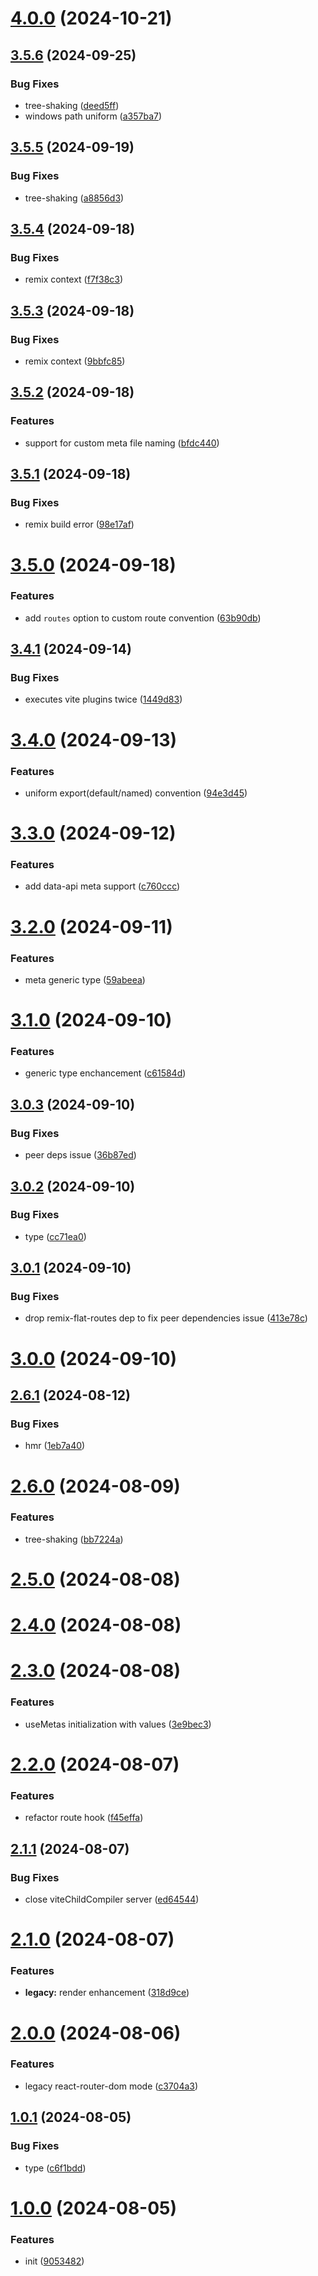 # [4.0.0](https://github.com/hemengke1997/vite-plugin-remix-flat-routes/compare/v3.5.6...v4.0.0) (2024-10-21)



## [3.5.6](https://github.com/hemengke1997/vite-plugin-remix-flat-routes/compare/v3.5.5...v3.5.6) (2024-09-25)


### Bug Fixes

* tree-shaking ([deed5ff](https://github.com/hemengke1997/vite-plugin-remix-flat-routes/commit/deed5ffa31bf3d81e0ec37ddd02a890190358707))
* windows path uniform ([a357ba7](https://github.com/hemengke1997/vite-plugin-remix-flat-routes/commit/a357ba7eb226af7c68dcf9affef200d2a52c336a))



## [3.5.5](https://github.com/hemengke1997/vite-plugin-remix-flat-routes/compare/v3.5.4...v3.5.5) (2024-09-19)


### Bug Fixes

* tree-shaking ([a8856d3](https://github.com/hemengke1997/vite-plugin-remix-flat-routes/commit/a8856d35babed7805c6f6f0f3677abcda57734aa))



## [3.5.4](https://github.com/hemengke1997/vite-plugin-remix-flat-routes/compare/v3.5.3...v3.5.4) (2024-09-18)


### Bug Fixes

* remix context ([f7f38c3](https://github.com/hemengke1997/vite-plugin-remix-flat-routes/commit/f7f38c3c928cd9872426c6dbed6c2b99f6576fee))



## [3.5.3](https://github.com/hemengke1997/vite-plugin-remix-flat-routes/compare/v3.5.2...v3.5.3) (2024-09-18)


### Bug Fixes

* remix context ([9bbfc85](https://github.com/hemengke1997/vite-plugin-remix-flat-routes/commit/9bbfc8589d08a61a578c606f570cd09069ec427e))



## [3.5.2](https://github.com/hemengke1997/vite-plugin-remix-flat-routes/compare/v3.5.1...v3.5.2) (2024-09-18)


### Features

* support for custom meta file naming ([bfdc440](https://github.com/hemengke1997/vite-plugin-remix-flat-routes/commit/bfdc440836d871dd244099114fb42bbfd9ad8f36))



## [3.5.1](https://github.com/hemengke1997/vite-plugin-remix-flat-routes/compare/v3.5.0...v3.5.1) (2024-09-18)


### Bug Fixes

* remix build error ([98e17af](https://github.com/hemengke1997/vite-plugin-remix-flat-routes/commit/98e17af89ab632e77301886439cd0f6045bbf866))



# [3.5.0](https://github.com/hemengke1997/vite-plugin-remix-flat-routes/compare/v3.4.1...v3.5.0) (2024-09-18)


### Features

* add `routes` option to custom route convention ([63b90db](https://github.com/hemengke1997/vite-plugin-remix-flat-routes/commit/63b90dbeb72db430ea0209d7e508ea0d1acf8fd9))



## [3.4.1](https://github.com/hemengke1997/vite-plugin-remix-flat-routes/compare/v3.4.0...v3.4.1) (2024-09-14)


### Bug Fixes

* executes vite plugins twice ([1449d83](https://github.com/hemengke1997/vite-plugin-remix-flat-routes/commit/1449d8330e82d25a6d65656d45c1ef956b0bd803))



# [3.4.0](https://github.com/hemengke1997/vite-plugin-remix-flat-routes/compare/v3.3.0...v3.4.0) (2024-09-13)


### Features

* uniform export(default/named) convention ([94e3d45](https://github.com/hemengke1997/vite-plugin-remix-flat-routes/commit/94e3d45659a182ca12d0e4dc29ccd3c46f9e5fe0))



# [3.3.0](https://github.com/hemengke1997/vite-plugin-remix-flat-routes/compare/v3.2.0...v3.3.0) (2024-09-12)


### Features

* add data-api meta support ([c760ccc](https://github.com/hemengke1997/vite-plugin-remix-flat-routes/commit/c760ccc692880e13b43773b36de20947743a805e))



# [3.2.0](https://github.com/hemengke1997/vite-plugin-remix-flat-routes/compare/v3.1.0...v3.2.0) (2024-09-11)


### Features

* meta generic type ([59abeea](https://github.com/hemengke1997/vite-plugin-remix-flat-routes/commit/59abeeaa7c66d29383814a3d04010f4cc4a05696))



# [3.1.0](https://github.com/hemengke1997/vite-plugin-remix-flat-routes/compare/v3.0.3...v3.1.0) (2024-09-10)


### Features

* generic type enchancement ([c61584d](https://github.com/hemengke1997/vite-plugin-remix-flat-routes/commit/c61584d0a3099835bbefad4481a095a390ec5ee9))



## [3.0.3](https://github.com/hemengke1997/vite-plugin-remix-flat-routes/compare/v3.0.2...v3.0.3) (2024-09-10)


### Bug Fixes

* peer deps issue ([36b87ed](https://github.com/hemengke1997/vite-plugin-remix-flat-routes/commit/36b87edf7d943d60985bd80fc448dea74bd7cb02))



## [3.0.2](https://github.com/hemengke1997/vite-plugin-remix-flat-routes/compare/v3.0.1...v3.0.2) (2024-09-10)


### Bug Fixes

* type ([cc71ea0](https://github.com/hemengke1997/vite-plugin-remix-flat-routes/commit/cc71ea032757a42810cef7e835e9c9329b6dfdc8))



## [3.0.1](https://github.com/hemengke1997/vite-plugin-remix-flat-routes/compare/v3.0.0...v3.0.1) (2024-09-10)


### Bug Fixes

* drop remix-flat-routes dep to fix peer dependencies issue ([413e78c](https://github.com/hemengke1997/vite-plugin-remix-flat-routes/commit/413e78c2ef08a7ea38f153120a17a7439288efda))



# [3.0.0](https://github.com/hemengke1997/vite-plugin-remix-flat-routes/compare/v2.6.1...v3.0.0) (2024-09-10)



## [2.6.1](https://github.com/hemengke1997/vite-plugin-remix-flat-routes/compare/v2.6.0...v2.6.1) (2024-08-12)


### Bug Fixes

* hmr ([1eb7a40](https://github.com/hemengke1997/vite-plugin-remix-flat-routes/commit/1eb7a4035a60b083045705a5d65f0ed817b60d60))



# [2.6.0](https://github.com/hemengke1997/vite-plugin-remix-flat-routes/compare/v2.5.0...v2.6.0) (2024-08-09)


### Features

* tree-shaking ([bb7224a](https://github.com/hemengke1997/vite-plugin-remix-flat-routes/commit/bb7224af23c42fab95b36812b3ce7065c880d78e))



# [2.5.0](https://github.com/hemengke1997/vite-plugin-remix-flat-routes/compare/v2.4.0...v2.5.0) (2024-08-08)



# [2.4.0](https://github.com/hemengke1997/vite-plugin-remix-flat-routes/compare/v2.3.0...v2.4.0) (2024-08-08)



# [2.3.0](https://github.com/hemengke1997/vite-plugin-remix-flat-routes/compare/v2.2.0...v2.3.0) (2024-08-08)


### Features

* useMetas initialization with values ([3e9bec3](https://github.com/hemengke1997/vite-plugin-remix-flat-routes/commit/3e9bec39c19a34511d046a8cb3cd093c9a4a8c1c))



# [2.2.0](https://github.com/hemengke1997/vite-plugin-remix-flat-routes/compare/v2.1.1...v2.2.0) (2024-08-07)


### Features

* refactor route hook ([f45effa](https://github.com/hemengke1997/vite-plugin-remix-flat-routes/commit/f45effac8347d2a5ba447a81d8b481ea10d00818))



## [2.1.1](https://github.com/hemengke1997/vite-plugin-remix-flat-routes/compare/v2.1.0...v2.1.1) (2024-08-07)


### Bug Fixes

* close viteChildCompiler server ([ed64544](https://github.com/hemengke1997/vite-plugin-remix-flat-routes/commit/ed64544f4eb23679480c6def1ca8cb8b6732b75e))



# [2.1.0](https://github.com/hemengke1997/vite-plugin-remix-flat-routes/compare/v2.0.0...v2.1.0) (2024-08-07)


### Features

* **legacy:** render enhancement ([318d9ce](https://github.com/hemengke1997/vite-plugin-remix-flat-routes/commit/318d9ced4d2010c8a18aeebcb165a1b26a3e2fb3))



# [2.0.0](https://github.com/hemengke1997/vite-plugin-remix-flat-routes/compare/v1.0.1...v2.0.0) (2024-08-06)


### Features

* legacy react-router-dom mode ([c3704a3](https://github.com/hemengke1997/vite-plugin-remix-flat-routes/commit/c3704a39ec7d422d55df570512201f0bb3be79ea))



## [1.0.1](https://github.com/hemengke1997/vite-plugin-remix-flat-routes/compare/v1.0.0...v1.0.1) (2024-08-05)


### Bug Fixes

* type ([c6f1bdd](https://github.com/hemengke1997/vite-plugin-remix-flat-routes/commit/c6f1bdd0f162bda40be9b06023fe1c32334ebee8))



# [1.0.0](https://github.com/hemengke1997/vite-plugin-remix-flat-routes/compare/90534829c6a2416bec53b85d4ce642e597fdbdff...v1.0.0) (2024-08-05)


### Features

* init ([9053482](https://github.com/hemengke1997/vite-plugin-remix-flat-routes/commit/90534829c6a2416bec53b85d4ce642e597fdbdff))



